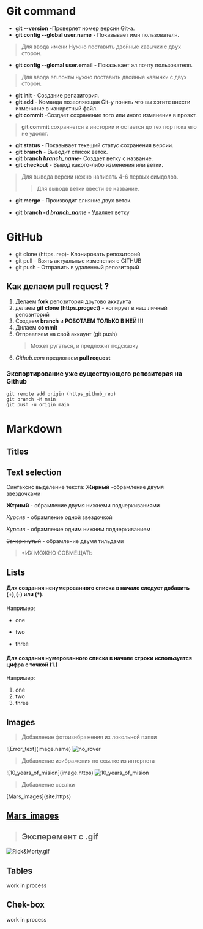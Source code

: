 # Git command 
+ __git --version__ -Проверяет номер версии Git-а.
+ __git config --global user.name__ - Показывает имя пользователя.
> Для ввода имени Нужно поставить двойные кавычки с двух сторон.
+ __git config --glomal user.email__ - Показывает эл.почту пользователя.
> Для ввода эл.почты нужно поставить двойные кавычки с двух сторон.
+ __git init__ - Создание репазитория.
+ __git add__ - Команда позволяющая Git-у понять что вы хотите внести измениние в канкретный файл.
+ __git commit__ -Создает сохранение того или иного изменения в проэкт. 
> **git commit** сохраняется в иистории и остается до тех пор пока его не удолят.
+ __git status__ - Показывает текещий статус сохранения версии. 
+ __git branch__ - Выводит список веток. 
+ __git branch *branch_name*__- Создает ветку с название. 
+ __git checkout__ - Вывод какого-либо изменения или ветки. 
> Для вывода версии нежно написать 4-6 первых симдолов.
>> Для выводв ветки ввести ее название.
+ __git merge__  - Производит слияние двух веток. 
* __git branch -d *branch_name*__ - Удаляет ветку 


# GitHub
- git clone (https. rep)- Клонировать репозиторий 
- git pull - Взять актуальные изменения с GITHUB 
- git push - Отправить в удаленный репозиторий 

## Как делаем __pull request__ ?
1. Делаем __fork__ репозитория  другово аккаунта 
2. делаем __git clone (https.progect)__ - копирует в наш личный репозиторий 
3. Cоздаем __branch__ и __РОБОТАЕМ ТОЛЬКО В НЕЙ !!!__
4. Днлаем __commit__ 
5. Отправляем на свой аккаунт (git push) 
    > Может ругаться, и предложит подсказку 
6.  *Github.com*  предлогаем __pull request__



### Экспортирование уже существующего репозиторая на Github
    git remote add origin (https_github_rep)
    git branch -M main 
    git push -u origin main




# Markdown 

## Titles

## Text selection 
Синтаксис выделение текста:
**Жирный**  -обрамление двумя звездочками 

__Жтрный__  - обрамление двумя нижнеми подчеркиваниями

*Курсив*  - обрамление одной звездочкой 

_Курсив_  - обрамление одним нижним подчеркиванием 

~~Зачеркнутый~~  - обрамление двумя тильдами 

>*ИХ МОЖНО СОВМЕЩАТЬ



## Lists 
#### Для создания ненумерованного списка в начале следует добавить (+),(-) или (*).
Например;
* one 
- two
+ three 
#### Для cоздания нумерованного списка в начале строки используется цифра с точкой (1.)
Например:
1. one 
2. two
3. three
 
## Images 
>Добавление фотоизибражения из локольной папки

\!\[Error_text]\(image.name)
![no_rover](Curiosity.png)
>Добавление изибражения по ссылке из интернета 

\!\[10_years_of_mision]\(image.https)
![10_years_of_mision](https://mars.nasa.gov/system/resources/detail_files/26910_Curiosity_Poster-web.jpg) 

>Добавление ссылки

\[Mars_images]\(site.https)
## [Mars_images](https://mars.nasa.gov/msl/multimedia/images/?page=0&per_page=25&order=pub_date+desc&search=&category=51%3A176&fancybox=true&url_suffix=%3Fsite%3Dmsl)


>## Эксперемент с .gif

![Rick&Morty.gif](https://media.tenor.com/6Tc-POkXDgYAAAAC/epic-rick-and-morty.gifh)
 
## Tables
work in proсess
## Chek-box 
work in proсess
